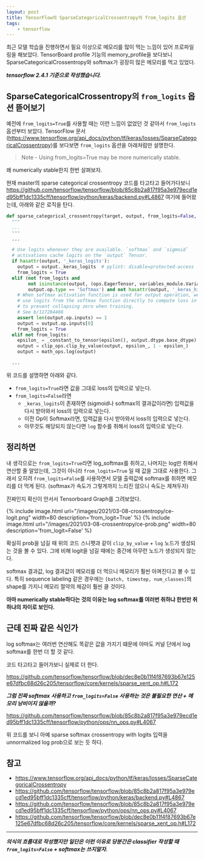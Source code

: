 ```yaml
---
layout: post
title: TensorFlow의 SparseCategoricalCrossentropy의 from_logits 옵션
tags:
    - tensorflow
---
```


최근 모델 학습을 진행하면서 필요 이상으로 메모리를 많이 먹는 느낌이 있어 프로파일링을 해보았다.
TensorBoard profile 기능의 memory_profile을 보다보니 SparseCategoricalCrossentropy와 softmax가 굉장히 많은 메모리를 먹고 있었다.

***tensorflow 2.4.1 기준으로 작성했습니다.***

## SparseCategoricalCrossentropy의 `from_logits` 옵션 뜯어보기

예전에 `from_logits=True`를 사용할 때는 이런 느낌이 없었던 것 같아서 `from_logits` 옵션부터 보았다.
TensorFlow 문서(<https://www.tensorflow.org/api_docs/python/tf/keras/losses/SparseCategoricalCrossentropy>)를 보다보면 `from_logits` 옵션을 아래처럼만 설명한다.

> Note - Using from_logits=True may be more numerically stable.

왜 numerically stable한지 한번 살펴보자.

현재 master의 sparse categorical crossentropy 코드를 타고타고 들어가다보니 <https://github.com/tensorflow/tensorflow/blob/85c8b2a817f95a3e979ecd1ed95bff1dc1335cff/tensorflow/python/keras/backend.py#L4867> 여기에 들어왔는데, 아래와 같은 로직을 탄다.

```python
def sparse_categorical_crossentropy(target, output, from_logits=False, axis=-1):
  """
  ...
  """
  ...

  # Use logits whenever they are available. `softmax` and `sigmoid`
  # activations cache logits on the `output` Tensor.
  if hasattr(output, '_keras_logits'):
    output = output._keras_logits  # pylint: disable=protected-access
    from_logits = True
  elif (not from_logits and
        not isinstance(output, (ops.EagerTensor, variables_module.Variable)) and
        output.op.type == 'Softmax') and not hasattr(output, '_keras_history'):
    # When softmax activation function is used for output operation, we
    # use logits from the softmax function directly to compute loss in order
    # to prevent collapsing zero when training.
    # See b/117284466
    assert len(output.op.inputs) == 1
    output = output.op.inputs[0]
    from_logits = True
  elif not from_logits:
    epsilon_ = _constant_to_tensor(epsilon(), output.dtype.base_dtype)
    output = clip_ops.clip_by_value(output, epsilon_, 1 - epsilon_)
    output = math_ops.log(output)

  ...
```

위 코드를 설명하면 아래와 같다.

* `from_logits=True`라면 값을 그대로 loss의 입력으로 넣는다.
* `from_logits=False`라면
  * `_keras_logits`이 존재하면 (sigmoid나 softmax의 결과값이라면) 입력값을 다시 받아와서 loss의 입력으로 넣는다.
  * 이전 Op이 Softmax라면, 입력값을 다시 받아와서 loss의 입력으로 넣는다.
  * 아무것도 해당되지 않는다면 `log` 함수를 취해서 loss의 입력으로 넣는다.

## 정리하면

내 생각으로는 `from_logits=True`라면 log_softmax를 취하고, 나머지는 log만 취해서 연산할 줄 알았는데, 그것이 아니라 `from_logits=True` 일 때 값을 그대로 사용한다.
그래서 오히려 `from_logits=False`를 사용하면서 모델 출력값에 softmax를 취하면 메모리를 더 먹게 된다. (softmax가 속도가 그렇게까지 느리진 않으니 속도는 제쳐두자)

진짜인지 확신이 안서서 Tensorboard Graph를 그려보았다.

{% include image.html url="/images/2021/03-08-crossentropy/ce-logit.png" width=80 description='from_logit=True' %}
{% include image.html url="/images/2021/03-08-crossentropy/ce-prob.png" width=80 description='from_logit=False' %}

확실히 prob을 넘길 때 위의 코드 스니펫과 같이 `clip_by_value` + `log` 노드가 생성되는 것을 볼 수 있다.
그에 비해 logit을 넘길 때에는 중간에 아무런 노드가 생성되지 않는다.

softmax 결과값, log 결과값이 메모리를 더 먹으니 메모리가 훨씬 아껴진다고 볼 수 있다.
특히 sequence labeling 같은 경우에는 `[batch, timestep, num_classes]`의 shape를 가지니 메모리 절약의 체감이 훨씬 클 것이다.

**아마 numerically stable하다는 것의 이유는 log softmax를 여러번 취하냐 한번만 취하냐의 차이로 보인다.**

## 근데 진짜 같은 식인가

log softmax는 여러번 연산해도 똑같은 값을 가지기 떄문에 아마도 커널 단에서 log softmax를 한번 더 할 것 같다.

코드 타고타고 들어가보니 실제로 더 한다.

<https://github.com/tensorflow/tensorflow/blob/dec8e0b11f4f87693b67e125e67dfbc68d26c205/tensorflow/core/kernels/sparse_xent_op.h#L172>

***그럼 진짜 softmax 사용하고 `from_logits=False` 사용하는 것은 불필요한 연산 + 메모리 낭비이지 않을까?***

<https://github.com/tensorflow/tensorflow/blob/85c8b2a817f95a3e979ecd1ed95bff1dc1335cff/tensorflow/python/ops/nn_ops.py#L4067>

위 코드를 보니 아예 sparse softmax crossentropy with logits 입력을 unnormalized log prob으로 보는 듯 하다.

## 참고

* <https://www.tensorflow.org/api_docs/python/tf/keras/losses/SparseCategoricalCrossentropy>
* <https://github.com/tensorflow/tensorflow/blob/85c8b2a817f95a3e979ecd1ed95bff1dc1335cff/tensorflow/python/keras/backend.py#L4867>
* <https://github.com/tensorflow/tensorflow/blob/85c8b2a817f95a3e979ecd1ed95bff1dc1335cff/tensorflow/python/ops/nn_ops.py#L4067>
* <https://github.com/tensorflow/tensorflow/blob/dec8e0b11f4f87693b67e125e67dfbc68d26c205/tensorflow/core/kernels/sparse_xent_op.h#L172>

---

***의식의 흐름대로 작성했지만 일단은 이런 이유로 당분간은 classifier 작성할 때 `from_logits=False` + softmax는 쓰지말자.***
